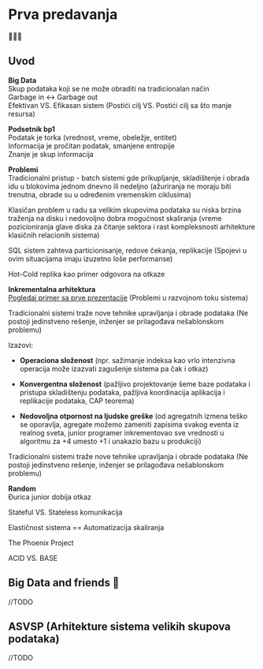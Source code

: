 # Prva predavanja
🐒🦍🦧
## Uvod
**Big Data** <br>
Skup podataka koji se ne može obraditi na tradicionalan način  <br>
Garbage in <-> Garbage out <br>
Efektivan VS. Efikasan sistem (Postići cilj VS. Postići cilj sa što manje resursa)


**Podsetnik bp1** <br>
Podatak je torka (vrednost, vreme, obeležje, entitet) <br>
Informacija je pročitan podatak, smanjene entropije <br>
Znanje je skup informacija <br>

**Problemi** <br>
Tradicionalni pristup - batch sistemi gde prikupljanje, skladištenje i obrada idu u blokovima jednom dnevno ili nedeljno (ažuriranja ne moraju biti trenutna, obrade su u određenim vremenskim ciklusima)

Klasičan problem u radu sa velikim skupovima podataka su niska brzina traženja na disku i nedovoljno dobra mogućnost skaliranja (vreme pozicioniranja glave diska za čitanje sektora i rast kompleksnosti arhitekture klasičnih relacionih sistema)

SQL sistem zahteva particionisanje, redove čekanja, replikacije (Spojevi u ovim situacijama imaju izuzetno loše performanse)

Hot-Cold replika kao primer odgovora na otkaze

**Inkrementalna arhitektura** <br>
[Pogledaj primer sa prve prezentacije](http://www.acs.uns.ac.rs/sr/node/237/4470695)  (Problemi u razvojnom toku sistema)

Tradicionalni sistemi traže nove tehnike upravljanja i obrade podataka (Ne postoji jedinstveno rešenje, inženjer se prilagođava nešablonskom problemu)<br>

Izazovi:
- **Operaciona složenost** (npr. sažimanje indeksa kao vrlo intenzivna operacija može izazvati zagušenje sistema pa čak i otkaz)

- **Konvergentna složenost** (pažljivo projektovanje šeme baze podataka i pristupa skladištenju podataka, pažljiva koordinacija aplikacija i replikacije podataka, CAP teorema)

- **Nedovoljna otpornost na ljudske greške** (od agregatnih izmena teško se oporavlja, agregate možemo zameniti zapisima svakog eventa iz realnog sveta, junior programer inkrementovao sve vrednosti u algoritmu za +4 umesto +1 i unakazio bazu u produkciji)

Tradicionalni sistemi traže nove tehnike upravljanja i obrade podataka (Ne postoji jedinstveno rešenje, inženjer se prilagođava nešablonskom problemu)<br>

 
**Random** <br>
Đurica junior dobija otkaz

Stateful VS. Stateless komunikacija

Elastičnost sistema == Automatizacija skaliranja

The Phoenix Project

ACID VS. BASE

## Big Data and friends 🤡

//TODO

## ASVSP (Arhitekture sistema velikih skupova podataka)

//TODO

